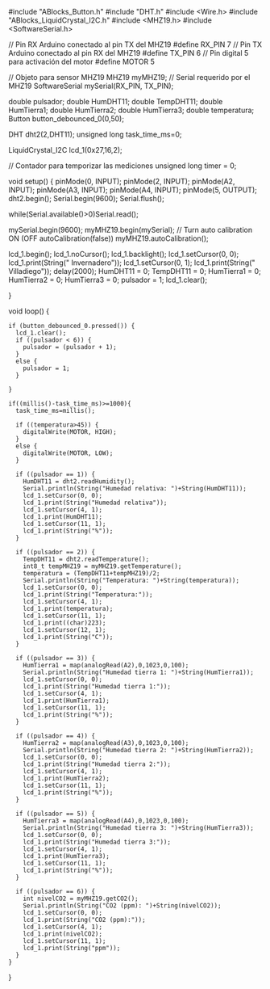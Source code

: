 #include "ABlocks_Button.h"
#include "DHT.h"
#include <Wire.h>
#include "ABlocks_LiquidCrystal_I2C.h"
#include <MHZ19.h>
#include <SoftwareSerial.h>

// Pin RX Arduino conectado al pin TX del MHZ19
#define RX_PIN 7
// Pin TX Arduino conectado al pin RX del MHZ19
#define TX_PIN 6
// Pin digital 5 para activación del motor
#define MOTOR 5

// Objeto para sensor MHZ19
MHZ19 myMHZ19;
// Serial requerido por el MHZ19
SoftwareSerial mySerial(RX_PIN, TX_PIN);

double pulsador;
double HumDHT11;
double TempDHT11;
double HumTierra1;
double HumTierra2;
double HumTierra3;
double temperatura;
Button button_debounced_0(0,50);

DHT dht2(2,DHT11);
unsigned long task_time_ms=0;

LiquidCrystal_I2C lcd_1(0x27,16,2);

// Contador para temporizar las mediciones
unsigned long timer = 0;

void setup()
{
  pinMode(0, INPUT);
  pinMode(2, INPUT);
  pinMode(A2, INPUT);
  pinMode(A3, INPUT);
  pinMode(A4, INPUT);
  pinMode(5, OUTPUT);
  dht2.begin();
  Serial.begin(9600);
  Serial.flush();
  
  while(Serial.available()>0)Serial.read();

  mySerial.begin(9600);
  myMHZ19.begin(mySerial);
  // Turn auto calibration ON (OFF autoCalibration(false))
  myMHZ19.autoCalibration();

  lcd_1.begin();
  lcd_1.noCursor();
  lcd_1.backlight();
  lcd_1.setCursor(0, 0);
  lcd_1.print(String("  Invernadero"));
  lcd_1.setCursor(0, 1);
  lcd_1.print(String("   Villadiego"));
  delay(2000);
  HumDHT11 = 0;
  TempDHT11 = 0;
  HumTierra1 = 0;
  HumTierra2 = 0;
  HumTierra3 = 0;
  pulsador = 1;
  lcd_1.clear();

}


void loop()
{
    
    if (button_debounced_0.pressed()) {
      lcd_1.clear();
      if ((pulsador < 6)) {
        pulsador = (pulsador + 1);
      }
      else {
        pulsador = 1;
      }

    }

    if((millis()-task_time_ms)>=1000){
      task_time_ms=millis();
      
      if ((temperatura>45)) {
        digitalWrite(MOTOR, HIGH);
      }
      else {
        digitalWrite(MOTOR, LOW);  
      }
      
      if ((pulsador == 1)) {
        HumDHT11 = dht2.readHumidity();
        Serial.println(String("Humedad relativa: ")+String(HumDHT11));
        lcd_1.setCursor(0, 0);
        lcd_1.print(String("Humedad relativa"));
        lcd_1.setCursor(4, 1);
        lcd_1.print(HumDHT11);
        lcd_1.setCursor(11, 1);
        lcd_1.print(String("%"));
      }

      if ((pulsador == 2)) {
        TempDHT11 = dht2.readTemperature();
        int8_t tempMHZ19 = myMHZ19.getTemperature();
        temperatura = (TempDHT11+tempMHZ19)/2;
        Serial.println(String("Temperatura: ")+String(temperatura));
        lcd_1.setCursor(0, 0);
        lcd_1.print(String("Temperatura:"));
        lcd_1.setCursor(4, 1);
        lcd_1.print(temperatura);
        lcd_1.setCursor(11, 1);
        lcd_1.print((char)223);
        lcd_1.setCursor(12, 1);
        lcd_1.print(String("C"));
      }

      if ((pulsador == 3)) {
        HumTierra1 = map(analogRead(A2),0,1023,0,100);
        Serial.println(String("Humedad tierra 1: ")+String(HumTierra1));
        lcd_1.setCursor(0, 0);
        lcd_1.print(String("Humedad tierra 1:"));
        lcd_1.setCursor(4, 1);
        lcd_1.print(HumTierra1);
        lcd_1.setCursor(11, 1);
        lcd_1.print(String("%"));
      }

      if ((pulsador == 4)) {
        HumTierra2 = map(analogRead(A3),0,1023,0,100);
        Serial.println(String("Humedad tierra 2: ")+String(HumTierra2));
        lcd_1.setCursor(0, 0);
        lcd_1.print(String("Humedad tierra 2:"));
        lcd_1.setCursor(4, 1);
        lcd_1.print(HumTierra2);
        lcd_1.setCursor(11, 1);
        lcd_1.print(String("%"));
      }

      if ((pulsador == 5)) {
        HumTierra3 = map(analogRead(A4),0,1023,0,100);
        Serial.println(String("Humedad tierra 3: ")+String(HumTierra3));
        lcd_1.setCursor(0, 0);
        lcd_1.print(String("Humedad tierra 3:"));
        lcd_1.setCursor(4, 1);
        lcd_1.print(HumTierra3);
        lcd_1.setCursor(11, 1);
        lcd_1.print(String("%"));
      }

      if ((pulsador == 6)) {
        int nivelCO2 = myMHZ19.getCO2();
        Serial.println(String("CO2 (ppm): ")+String(nivelCO2));
        lcd_1.setCursor(0, 0);
        lcd_1.print(String("CO2 (ppm):"));
        lcd_1.setCursor(4, 1);
        lcd_1.print(nivelCO2);
        lcd_1.setCursor(11, 1);
        lcd_1.print(String("ppm"));
      }
    }

}